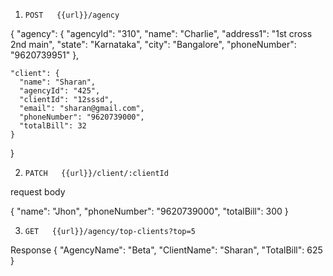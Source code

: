 1.  `POST   {{url}}/agency`

{
    "agency": {
      "agencyId": "310",
      "name": "Charlie",
      "address1": "1st cross 2nd main",
      "state": "Karnataka",
      "city": "Bangalore",
      "phoneNumber": "9620739951"
      },
      
    "client": {
      "name": "Sharan",
      "agencyId": "425",
      "clientId": "12sssd",
      "email": "sharan@gmail.com",
      "phoneNumber": "9620739000",
      "totalBill": 32
    }
}

2.  `PATCH   {{url}}/client/:clientId`

request body

  {
    "name": "Jhon",
    "phoneNumber": "9620739000",
    "totalBill": 300
  }

3. `GET   {{url}}/agency/top-clients?top=5`

Response
  {
    "AgencyName": "Beta",
    "ClientName": "Sharan",
    "TotalBill": 625
  }
